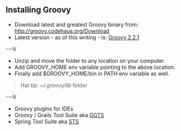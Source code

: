 ## Installing Groovy

* Download latest and greatest Groovy binary from: http://groovy.codehaus.org/Download
* Latest version - as of this writing - is: [Groovy 2.2.1](http://dist.groovy.codehaus.org/distributions/groovy-sdk-2.2.1.zip)

---V

* Unzip and move the folder to any location on your computer.
* Add GROOVY_HOME env variable pointing to the above location.
* Finally add $GROOVY_HOME/bin in PATH env variable as well.


> Hat tip: _~/.groovy/lib_ folder

---V

* Groovy plugins for IDEs
* Groovy / Grails Tool Suite aka [GGTS](http://spring.io/tools/ggts)
* Spring Tool Suite aka [STS](http://spring.io/tools/sts)